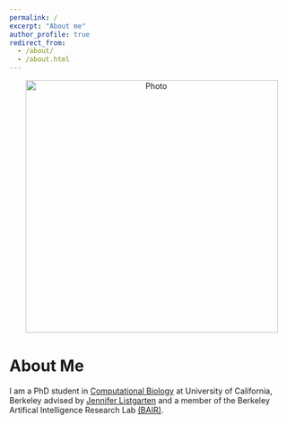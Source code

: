 ```yaml
---
permalink: /
excerpt: "About me"
author_profile: true
redirect_from: 
  - /about/
  - /about.html
---
```

<p align="center">
  <img src="https://hnisonoff.github.io/files/headshot.jpeg?raw=true" alt="Photo" style="height: 450px;"/> 
</p>

# About Me
I am a PhD student in [Computational Biology](https://ccb.berkeley.edu) at University of California, Berkeley advised by [Jennifer Listgarten](http://www.jennifer.listgarten.com) and a member of the Berkeley Artifical Intelligence Research Lab [(BAIR)](https://bair.berkeley.edu).
